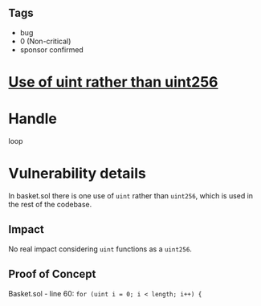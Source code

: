 ## Tags

- bug
- 0 (Non-critical)
- sponsor confirmed

# [Use of uint rather than uint256](https://github.com/code-423n4/2021-09-defiprotocol-findings/issues/69) 

# Handle

loop


# Vulnerability details

In basket.sol there is one use of `uint` rather than `uint256`, which is used in the rest of the codebase.

## Impact
No real impact considering `uint` functions as a `uint256`.

## Proof of Concept
Basket.sol - line 60:
`for (uint i = 0; i < length; i++) {`

